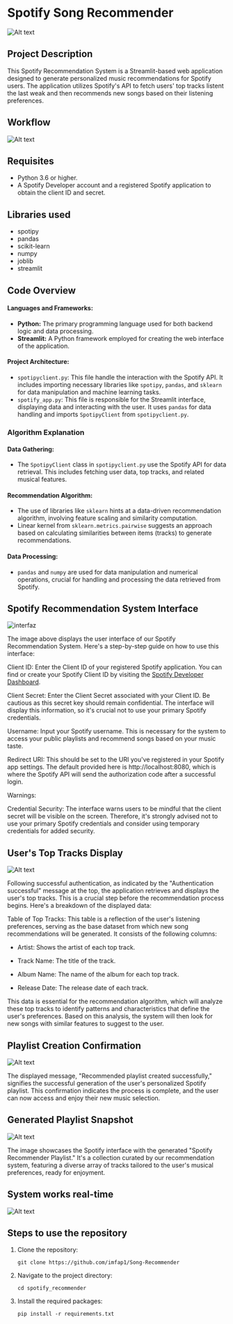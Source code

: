 # Spotify Song Recommender

![Alt text](https://github.com/imfap1/Song-Recommender/blob/main/image/Spotify%20Song%20Recommender.png?raw=true)

## Project Description
This Spotify Recommendation System is a Streamlit-based web application designed to generate personalized music recommendations for Spotify users. The application utilizes Spotify's API to fetch users' top tracks listent the last weak and then recommends new songs based on their listening preferences.

## Workflow

![Alt text](https://github.com/imfap1/Song-Recommender/blob/main/image/workflow.png?raw=true)

## Requisites
- Python 3.6 or higher.
- A Spotify Developer account and a registered Spotify application to obtain the client ID and secret.

## Libraries used
- spotipy
- pandas
- scikit-learn
- numpy
- joblib
- streamlit

## Code Overview

#### Languages and Frameworks:
- **Python:** The primary programming language used for both backend logic and data processing.
- **Streamlit:** A Python framework employed for creating the web interface of the application.

#### Project Architecture:
- `spotipyclient.py`: This file handle the interaction with the Spotify API. It includes importing necessary libraries like `spotipy`, `pandas`, and `sklearn` for data manipulation and machine learning tasks.
- `spotify_app.py`: This file is responsible for the Streamlit interface, displaying data and interacting with the user. It uses `pandas` for data handling and imports `SpotipyClient` from `spotipyclient.py`.

### Algorithm Explanation

#### Data Gathering:
- The `SpotipyClient` class in `spotipyclient.py` use the Spotify API for data retrieval. This includes fetching user data, top tracks, and related musical features.

#### Recommendation Algorithm:
- The use of libraries like `sklearn` hints at a data-driven recommendation algorithm, involving feature scaling and similarity computation.
- Linear kernel from `sklearn.metrics.pairwise` suggests an approach based on calculating similarities between items (tracks) to generate recommendations.

#### Data Processing:
- `pandas` and `numpy` are used for data manipulation and numerical operations, crucial for handling and processing the data retrieved from Spotify.

## Spotify Recommendation System Interface

![interfaz](https://github.com/imfap1/Song-Recommender/blob/main/image/4.png?raw=true)

The image above displays the user interface of our Spotify Recommendation System. Here's a step-by-step guide on how to use this interface:

Client ID: Enter the Client ID of your registered Spotify application. You can find or create your Spotify Client ID by visiting the [Spotify Developer Dashboard](https://developer.spotify.com/dashboard/).

Client Secret: Enter the Client Secret associated with your Client ID. Be cautious as this secret key should remain confidential. The interface will display this information, so it's crucial not to use your primary Spotify credentials.

Username: Input your Spotify username. This is necessary for the system to access your public playlists and recommend songs based on your music taste.

Redirect URI: This should be set to the URI you've registered in your Spotify app settings. The default provided here is http://localhost:8080, which is where the Spotify API will send the authorization code after a successful login.

Warnings:

Credential Security: The interface warns users to be mindful that the client secret will be visible on the screen. Therefore, it's strongly advised not to use your primary Spotify credentials and consider using temporary credentials for added security.

## User's Top Tracks Display

![Alt text](https://github.com/imfap1/Song-Recommender/blob/main/image/5.png?raw=true)

Following successful authentication, as indicated by the "Authentication successful" message at the top, the application retrieves and displays the user's top tracks. This is a crucial step before the recommendation process begins. Here's a breakdown of the displayed data:

Table of Top Tracks: This table is a reflection of the user's listening preferences, serving as the base dataset from which new song recommendations will be generated. It consists of the following columns:

- Artist: Shows the artist of each top track.

- Track Name: The title of the track.

- Album Name: The name of the album for each top track.

- Release Date: The release date of each track.

This data is essential for the recommendation algorithm, which will analyze these top tracks to identify patterns and characteristics that define the user's preferences. Based on this analysis, the system will then look for new songs with similar features to suggest to the user.

## Playlist Creation Confirmation

![Alt text](https://github.com/imfap1/Song-Recommender/blob/main/image/6.png?raw=true)

The displayed message, "Recommended playlist created successfully," signifies the successful generation of the user's personalized Spotify playlist. This confirmation indicates the process is complete, and the user can now access and enjoy their new music selection.

## Generated Playlist Snapshot

![Alt text](https://github.com/imfap1/Song-Recommender/blob/main/image/7.png?raw=true)

The image showcases the Spotify interface with the generated "Spotify Recommender Playlist." It's a collection curated by our recommendation system, featuring a diverse array of tracks tailored to the user's musical preferences, ready for enjoyment.

## System works real-time

![Alt text](https://github.com/imfap1/Song-Recommender/blob/main/image/ezgif-5-3e174bd2bd.gif?raw=true)

## Steps to use the repository
1. Clone the repository:
   ```
   git clone https://github.com/imfap1/Song-Recommender
   ```
2. Navigate to the project directory:
   ```
   cd spotify_recommender
   ```
3. Install the required packages:
   ```
   pip install -r requirements.txt
   ```

